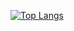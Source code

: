 [![Top Langs](https://github-readme-stats.vercel.app/api/top-langs/?username=ItsSimko)](https://github.com/anuraghazra/github-readme-stats)


<!--
**ItsSimko/ItsSimko** is a ✨ _special_ ✨ repository because its `README.md` (this file) appears on your GitHub profile.

Here are some ideas to get you started:

- 🔭 I’m currently working on ...
- 🌱 I’m currently learning ...
- 👯 I’m looking to collaborate on ...
- 🤔 I’m looking for help with ...
- 💬 Ask me about ...
- 📫 How to reach me: ...
- 😄 Pronouns: ...
- ⚡ Fun fact: ...
-->
